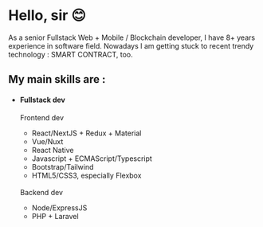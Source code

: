 <h1>Hello, sir 😊</h1>
As a senior Fullstack Web + Mobile / Blockchain developer, I have 8+ years experience in software field.
Nowadays I am getting stuck to recent trendy technology : SMART CONTRACT, too.
<h2>My main skills are :</h2>
<ul>
  <li>
    <h4>Fullstack dev</h4>
    Frontend dev
  </li>
  <ul>
    <li>React/NextJS + Redux + Material</li>
    <li>Vue/Nuxt</li>
    <li>React Native</li>
    <li>Javascript + ECMAScript/Typescript</li>
    <li>Bootstrap/Tailwind</li>
    <li>HTML5/CSS3, especially Flexbox</li>
  </ul>
  <br>
  Backend dev
  <ul>
    <li>Node/ExpressJS</li>
    <li>PHP + Laravel</li>
  </ul>
  
